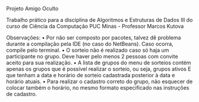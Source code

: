  Projeto Amigo Oculto

 Trabalho prático para a disciplina de Algoritmos e Estruturas de Dados III do curso de Ciência da Computação
 PUC Minas - Professor Marcos Kutova

 Observações:
 • Por não ser composto por pacotes, talvez dê problema durante a compilação pela IDE (no caso do NetBeans). Caso ocorra, compile pelo terminal.
 • O sorteio não é realizado caso só haja um participante no grupo. Deve haver pelo menos 2 pessoas com convite aceito para sua realização.
 • A lista de grupos do menu de sorteios contém apenas os grupos que é possível realizar o sorteio, ou seja, grupos ativos E que tenham a data e horário de sorteio cadastrada posterior à data e horário atuais.
 • Para realizar o cadastro correto do grupo, não esquecer de colocar também o horário, no mesmo formato especificado nas instruções de cadastro.
